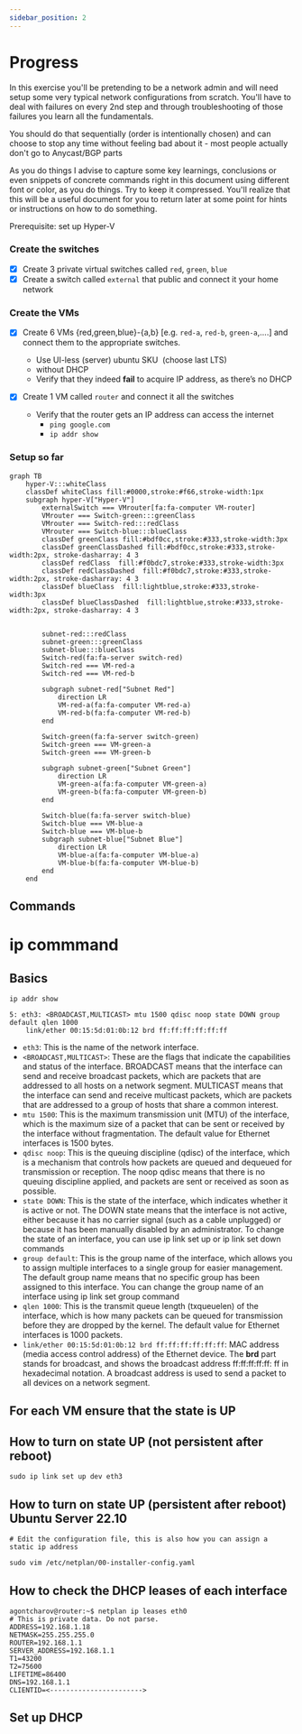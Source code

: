 ```yaml
---
sidebar_position: 2
---
```


# Progress

In this exercise you'll be pretending to be a network admin and will need setup some very typical network configurations from scratch. You'll have to deal with failures on every 2nd step and through troubleshooting of those failures you learn all the fundamentals.

You should do that sequentially (order is intentionally chosen) and can choose to stop any time without feeling bad about it - most people actually don't go to Anycast/BGP parts

As you do things I advise to capture some key learnings, conclusions or even snippets of concrete commands right in this document using different font or color, as you do things. Try to keep it compressed. You'll realize that this will be a useful document for you to return later at some point for hints or instructions on how to do something.

Prerequisite: set up Hyper-V

###  Create the switches

- [x] Create 3 private virtual switches called `red`, `green`, `blue`
- [x] Create a switch called `external` that public and connect it your home network

### Create the VMs

- [x] Create 6 VMs   {red,green,blue}-{a,b}   [e.g.  `red-a`, `red-b`, `green-a`,….] and connect them to the appropriate switches.
	* Use UI-less (server) ubuntu SKU  (choose last LTS) 
	*  without DHCP
	* Verify that they indeed **fail** to acquire IP address, as there’s no DHCP

- [x] Create 1 VM called `router` and connect it all the switches
	* Verify that the router gets an IP address can access the internet
		* `ping google.com`
		* `ip addr show`

### Setup so far

```mermaid
graph TB
    hyper-V:::whiteClass
    classDef whiteClass fill:#0000,stroke:#f66,stroke-width:1px
    subgraph hyper-V["Hyper-V"]
        externalSwitch === VMrouter[fa:fa-computer VM-router]
        VMrouter === Switch-green:::greenClass 
        VMrouter === Switch-red:::redClass
        VMrouter === Switch-blue:::blueClass
        classDef greenClass fill:#bdf0cc,stroke:#333,stroke-width:3px
        classDef greenClassDashed fill:#bdf0cc,stroke:#333,stroke-width:2px, stroke-dasharray: 4 3
        classDef redClass  fill:#f0bdc7,stroke:#333,stroke-width:3px
        classDef redClassDashed  fill:#f0bdc7,stroke:#333,stroke-width:2px, stroke-dasharray: 4 3
        classDef blueClass  fill:lightblue,stroke:#333,stroke-width:3px
        classDef blueClassDashed  fill:lightblue,stroke:#333,stroke-width:2px, stroke-dasharray: 4 3

        
        subnet-red:::redClass
        subnet-green:::greenClass
        subnet-blue:::blueClass
        Switch-red(fa:fa-server switch-red)
        Switch-red === VM-red-a
        Switch-red === VM-red-b

        subgraph subnet-red["Subnet Red"]
            direction LR
            VM-red-a(fa:fa-computer VM-red-a)
            VM-red-b(fa:fa-computer VM-red-b)
        end

        Switch-green(fa:fa-server switch-green)
        Switch-green === VM-green-a
        Switch-green === VM-green-b

        subgraph subnet-green["Subnet Green"]
            direction LR
            VM-green-a(fa:fa-computer VM-green-a)
            VM-green-b(fa:fa-computer VM-green-b)
        end

        Switch-blue(fa:fa-server switch-blue)
        Switch-blue === VM-blue-a
        Switch-blue === VM-blue-b
        subgraph subnet-blue["Subnet Blue"]
            direction LR
            VM-blue-a(fa:fa-computer VM-blue-a)
            VM-blue-b(fa:fa-computer VM-blue-b)
        end
    end
```

## Commands 

# ip commmand

## Basics
```
ip addr show

5: eth3: <BROADCAST,MULTICAST> mtu 1500 qdisc noop state DOWN group default qlen 1000
    link/ether 00:15:5d:01:0b:12 brd ff:ff:ff:ff:ff:ff
```
-   `eth3`: This is the name of the network interface.
-   `<BROADCAST,MULTICAST>`: These are the flags that indicate the capabilities and status of the interface. BROADCAST means that the interface can send and receive broadcast packets, which are packets that are addressed to all hosts on a network segment. MULTICAST means that the interface can send and receive multicast packets, which are packets that are addressed to a group of hosts that share a common interest.
-   `mtu 1500`: This is the maximum transmission unit (MTU) of the interface, which is the maximum size of a packet that can be sent or received by the interface without fragmentation. The default value for Ethernet interfaces is 1500 bytes.
-   `qdisc noop`: This is the queuing discipline (qdisc) of the interface, which is a mechanism that controls how packets are queued and dequeued for transmission or reception. The noop qdisc means that there is no queuing discipline applied, and packets are sent or received as soon as possible.
-   `state DOWN`: This is the state of the interface, which indicates whether it is active or not. The DOWN state means that the interface is not active, either because it has no carrier signal (such as a cable unplugged) or because it has been manually disabled by an administrator. To change the state of an interface, you can use ip link set up or ip link set down commands
-   `group default`: This is the group name of the interface, which allows you to assign multiple interfaces to a single group for easier management. The default group name means that no specific group has been assigned to this interface. You can change the group name of an interface using ip link set group command
-   `qlen 1000`: This is the transmit queue length (txqueuelen) of the interface, which is how many packets can be queued for transmission before they are dropped by the kernel. The default value for Ethernet interfaces is 1000 packets.
-   `link/ether 00:15:5d:01:0b:12 brd ff:ff:ff:ff:ff:ff`: MAC address (media access control address) of the Ethernet device. The **brd** part stands for broadcast, and shows the broadcast address  ff:ff:ff:ff:ff: ff in hexadecimal notation. A broadcast address is used to send a packet to all devices on a network segment.

## For each VM ensure that the state is UP

## How to turn on state UP (not persistent after reboot)
```
sudo ip link set up dev eth3
```

## How to turn on state UP (persistent after reboot) Ubuntu Server 22.10
```
# Edit the configuration file, this is also how you can assign a static ip address

sudo vim /etc/netplan/00-installer-config.yaml

```

## How to check the DHCP leases of each interface

```
agontcharov@router:~$ netplan ip leases eth0
# This is private data. Do not parse.
ADDRESS=192.168.1.18
NETMASK=255.255.255.0
ROUTER=192.168.1.1
SERVER_ADDRESS=192.168.1.1
T1=43200
T2=75600
LIFETIME=86400
DNS=192.168.1.1
CLIENTID=<----------------------->
````



## Set up DHCP

